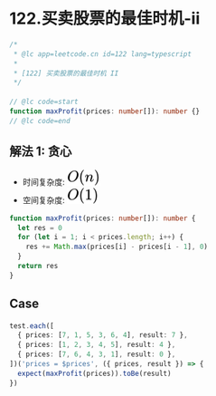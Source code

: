 # 122.买卖股票的最佳时机-ii

```ts
/*
 * @lc app=leetcode.cn id=122 lang=typescript
 *
 * [122] 买卖股票的最佳时机 II
 */

// @lc code=start
function maxProfit(prices: number[]): number {}
// @lc code=end
```

## 解法 1: 贪心

- 时间复杂度: <!-- $O(n)$ --> <img style="transform: translateY(0.1em); background: white;" src="./svg/o-n.svg" alt="O(n)">
- 空间复杂度: <!-- $O(1)$ --> <img style="transform: translateY(0.1em); background: white;" src="./svg/o-1.svg" alt="O(1)">

```ts
function maxProfit(prices: number[]): number {
  let res = 0
  for (let i = 1; i < prices.length; i++) {
    res += Math.max(prices[i] - prices[i - 1], 0)
  }
  return res
}
```

## Case

```ts
test.each([
  { prices: [7, 1, 5, 3, 6, 4], result: 7 },
  { prices: [1, 2, 3, 4, 5], result: 4 },
  { prices: [7, 6, 4, 3, 1], result: 0 },
])('prices = $prices', ({ prices, result }) => {
  expect(maxProfit(prices)).toBe(result)
})
```
